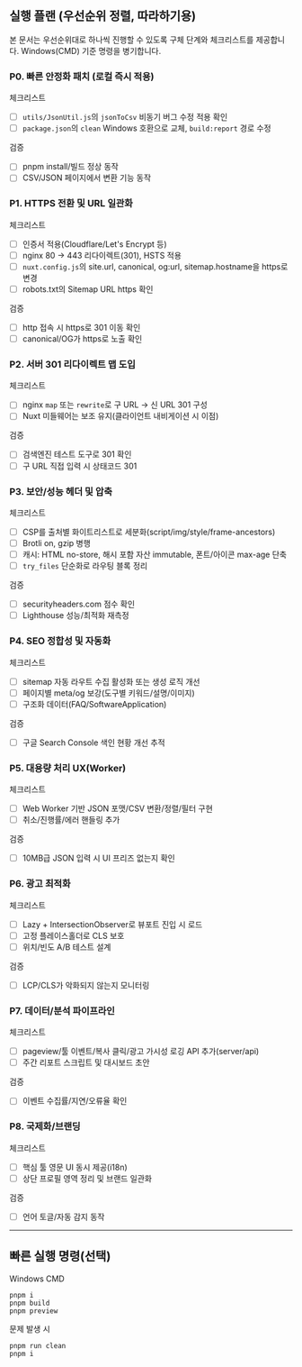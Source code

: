 ## 실행 플랜 (우선순위 정렬, 따라하기용)

본 문서는 우선순위대로 하나씩 진행할 수 있도록 구체 단계와 체크리스트를 제공합니다. Windows(CMD) 기준 명령을 병기합니다.

### P0. 빠른 안정화 패치 (로컬 즉시 적용)
체크리스트
- [ ] `utils/JsonUtil.js`의 `jsonToCsv` 비동기 버그 수정 적용 확인
- [ ] `package.json`의 `clean` Windows 호환으로 교체, `build:report` 경로 수정

검증
- [ ] pnpm install/빌드 정상 동작
- [ ] CSV/JSON 페이지에서 변환 기능 동작

### P1. HTTPS 전환 및 URL 일관화
체크리스트
- [ ] 인증서 적용(Cloudflare/Let's Encrypt 등)
- [ ] nginx 80 → 443 리다이렉트(301), HSTS 적용
- [ ] `nuxt.config.js`의 site.url, canonical, og:url, sitemap.hostname을 https로 변경
- [ ] robots.txt의 Sitemap URL https 확인

검증
- [ ] http 접속 시 https로 301 이동 확인
- [ ] canonical/OG가 https로 노출 확인

### P2. 서버 301 리다이렉트 맵 도입
체크리스트
- [ ] nginx `map` 또는 `rewrite`로 구 URL → 신 URL 301 구성
- [ ] Nuxt 미들웨어는 보조 유지(클라이언트 내비게이션 시 이점)

검증
- [ ] 검색엔진 테스트 도구로 301 확인
- [ ] 구 URL 직접 입력 시 상태코드 301

### P3. 보안/성능 헤더 및 압축
체크리스트
- [ ] CSP를 출처별 화이트리스트로 세분화(script/img/style/frame-ancestors)
- [ ] Brotli on, gzip 병행
- [ ] 캐시: HTML no-store, 해시 포함 자산 immutable, 폰트/아이콘 max-age 단축
- [ ] `try_files` 단순화로 라우팅 블록 정리

검증
- [ ] securityheaders.com 점수 확인
- [ ] Lighthouse 성능/최적화 재측정

### P4. SEO 정합성 및 자동화
체크리스트
- [ ] sitemap 자동 라우트 수집 활성화 또는 생성 로직 개선
- [ ] 페이지별 meta/og 보강(도구별 키워드/설명/이미지)
- [ ] 구조화 데이터(FAQ/SoftwareApplication)

검증
- [ ] 구글 Search Console 색인 현황 개선 추적

### P5. 대용량 처리 UX(Worker)
체크리스트
- [ ] Web Worker 기반 JSON 포맷/CSV 변환/정렬/필터 구현
- [ ] 취소/진행률/에러 핸들링 추가

검증
- [ ] 10MB급 JSON 입력 시 UI 프리즈 없는지 확인

### P6. 광고 최적화
체크리스트
- [ ] Lazy + IntersectionObserver로 뷰포트 진입 시 로드
- [ ] 고정 플레이스홀더로 CLS 보호
- [ ] 위치/빈도 A/B 테스트 설계

검증
- [ ] LCP/CLS가 악화되지 않는지 모니터링

### P7. 데이터/분석 파이프라인
체크리스트
- [ ] pageview/툴 이벤트/복사 클릭/광고 가시성 로깅 API 추가(server/api)
- [ ] 주간 리포트 스크립트 및 대시보드 초안

검증
- [ ] 이벤트 수집률/지연/오류율 확인

### P8. 국제화/브랜딩
체크리스트
- [ ] 핵심 툴 영문 UI 동시 제공(i18n)
- [ ] 상단 프로필 영역 정리 및 브랜드 일관화

검증
- [ ] 언어 토글/자동 감지 동작

---

## 빠른 실행 명령(선택)
Windows CMD
```
pnpm i
pnpm build
pnpm preview
```

문제 발생 시
```
pnpm run clean
pnpm i
```
